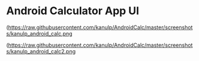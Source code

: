 
# Android Calculator App UI 

(https://raw.githubusercontent.com/kanulp/AndroidCalc/master/screenshots/kanulp_android_calc.png

(https://raw.githubusercontent.com/kanulp/AndroidCalc/master/screenshots/kanulp_android_calc2.png

